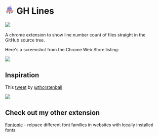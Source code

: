 # <img src="./res/favicon-96x96.png" width=30> GH Lines

<a href="https://chromewebstore.google.com/detail/gh-lines/aoidkjdhlodolpgnmeapkpfmcepkffhp">
    <img height=60 src="https://i.ibb.co/kHCVcqD/webstore.png" style="margin-bottom: 20">
</a>

A chrome extension to show line number count of files straight in the GitHub source tree.

Here's a screenshot from the Chrome Web Store listing:

<img width=500  src="https://lh3.googleusercontent.com/mO6LuRkjSBiQY5yFvUK2Mwi345KCzaivprLEU5xX4aT5Au50suNGK7q9nyGssRRrzI4ytuC_Afhh_YLFBssdKaqG=s800-w800-h500">

## Inspiration

This [tweet](https://x.com/thorstenball/status/1787399621540470826) by [@thorstenball](https://twitter.com/thorstenball)

<img  width=400 src="https://i.ibb.co/GppfRwc/image.png">

## Check out my other extension

[Fontonic](https://github.com/amkhrjee/fontonic) - relpace different font families in websites with locally installed fonts
